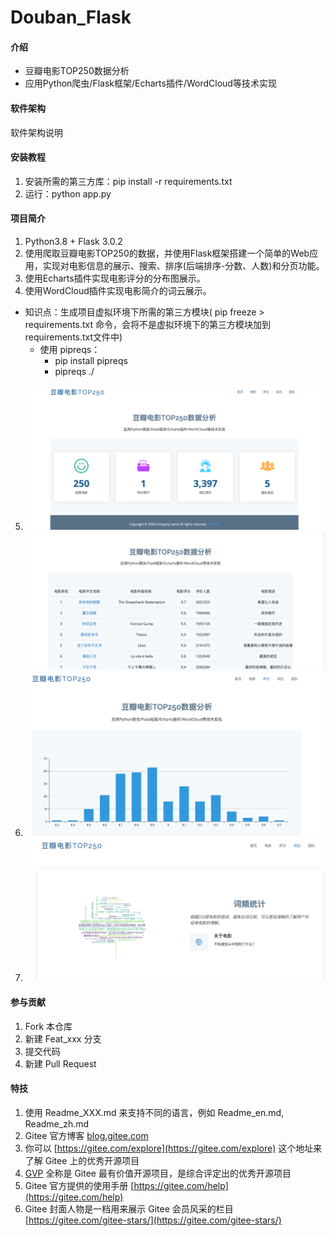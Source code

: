 # Douban_Flask

#### 介绍
* 豆瓣电影TOP250数据分析   
* 应用Python爬虫/Flask框架/Echarts插件/WordCloud等技术实现

#### 软件架构
软件架构说明


#### 安装教程

1.  安装所需的第三方库：pip install -r requirements.txt
2.  运行：python app.py


#### 项目简介

1.  Python3.8 + Flask 3.0.2
2.  使用爬取豆瓣电影TOP250的数据，并使用Flask框架搭建一个简单的Web应用，实现对电影信息的展示、搜索、排序(后端排序-分数、人数)和分页功能。
3.  使用Echarts插件实现电影评分的分布图展示。
4.  使用WordCloud插件实现电影简介的词云展示。


* 知识点：生成项目虚拟环境下所需的第三方模块( pip freeze > requirements.txt 命令，会将不是虚拟环境下的第三方模块加到requirements.txt文件中) 
  * 使用 pipreqs：
    * pip install pipreqs
    * pipreqs  ./



5. ![img.png](img.png)
![img_1.png](img_1.png)
6. ![img_2.png](img_2.png)
7. ![img_3.png](img_3.png)
#### 参与贡献

1.  Fork 本仓库
2.  新建 Feat_xxx 分支
3.  提交代码
4.  新建 Pull Request


#### 特技

1.  使用 Readme\_XXX.md 来支持不同的语言，例如 Readme\_en.md, Readme\_zh.md
2.  Gitee 官方博客 [blog.gitee.com](https://blog.gitee.com)
3.  你可以 [https://gitee.com/explore](https://gitee.com/explore) 这个地址来了解 Gitee 上的优秀开源项目
4.  [GVP](https://gitee.com/gvp) 全称是 Gitee 最有价值开源项目，是综合评定出的优秀开源项目
5.  Gitee 官方提供的使用手册 [https://gitee.com/help](https://gitee.com/help)
6.  Gitee 封面人物是一档用来展示 Gitee 会员风采的栏目 [https://gitee.com/gitee-stars/](https://gitee.com/gitee-stars/)
